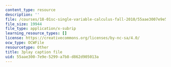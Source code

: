 ```yaml
---
content_type: resource
description: ''
file: /courses/18-01sc-single-variable-calculus-fall-2010/55aae3007e9e5299a7b8d862d905013a_zcuYFf5R0NU.vtt
file_size: 19944
file_type: application/x-subrip
learning_resource_types: []
license: https://creativecommons.org/licenses/by-nc-sa/4.0/
ocw_type: OCWFile
resourcetype: Other
title: 3play caption file
uid: 55aae300-7e9e-5299-a7b8-d862d905013a
---
```

